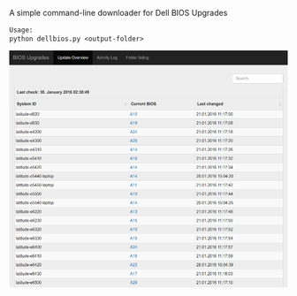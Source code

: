 A simple command-line downloader for Dell BIOS Upgrades

```
Usage:
python dellbios.py <output-folder>
```

![webgui](https://raw.githubusercontent.com/chirtz/dellbios/gh-pages/dellbios.png)
